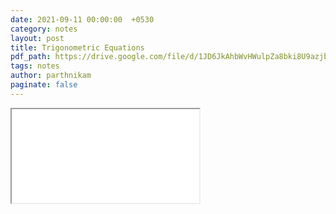 ```yaml
---
date: 2021-09-11 00:00:00  +0530
category: notes
layout: post
title: Trigonometric Equations
pdf_path: https://drive.google.com/file/d/1JD6JkAhbWvHWulpZa8bki8U9azjbNyst/preview?usp=sharing
tags: notes
author: parthnikam
paginate: false
---
```


<iframe class="embed-pdf" src="{{ page.pdf_path }}#toolbar=0" seamless="seamless" scrolling="no" style="overflow:hidden"></iframe>
